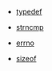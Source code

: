 <!-- TITLE: C -->
<!-- SUBTITLE: A quick summary of C -->

* [typedef](/c/typedef)

* [strncmp](/c/strncmp)

* [errno](/c/errno)

* [sizeof](/c/sizeof)